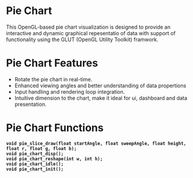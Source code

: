 # Pie Chart
This OpenGL-based pie chart visualization is designed to provide an interactive and dynamic graphical repesentatio of data with support of functionality using the GLUT (OpenGL Utility Toolkit) framwork.

# Pie Chart Features
- Rotate the pie chart in real-time.
- Enhanced viewing angles and better understanding of data propertions
- Input handling and rendering loop integration.
- Intuitive dimension to the chart, make it ideal for ui, dashboard and data presentation.

# Pie Chart Functions
**`void pie_slice_draw(float startAngle, float sweepAngle, float height, float r, float g, float b);`**  
**`void pie_chart_disp();`**  
**`void pie_chart_reshape(int w, int h);`**  
**`void pie_chart_idle();`**  
**`void pie_chart_init();`**
